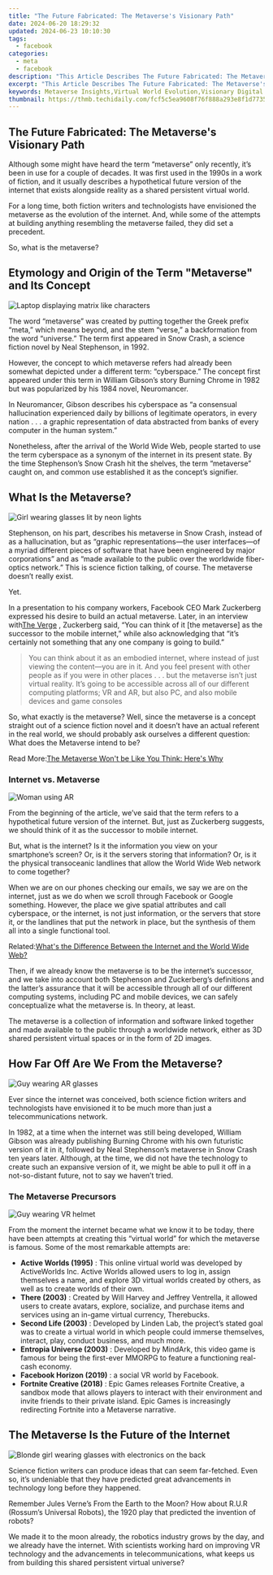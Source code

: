 ```yaml
---
title: "The Future Fabricated: The Metaverse's Visionary Path"
date: 2024-06-20 18:29:32
updated: 2024-06-23 10:10:30
tags:
  - facebook
categories:
  - meta
  - facebook
description: "This Article Describes The Future Fabricated: The Metaverse's Visionary Path"
excerpt: "This Article Describes The Future Fabricated: The Metaverse's Visionary Path"
keywords: Metaverse Insights,Virtual World Evolution,Visionary Digital Space,Fabricated Tech Future,Metaverse Expansion,Online Realm Growth,Next-Gen Digital Landscape
thumbnail: https://thmb.techidaily.com/fcf5c5ea9608f76f888a293e8f1d7735a9ef3d7b559d6f2e28e14efe6f5fdf86.jpg
---
```


## The Future Fabricated: The Metaverse's Visionary Path

 Although some might have heard the term “metaverse” only recently, it’s been in use for a couple of decades. It was first used in the 1990s in a work of fiction, and it usually describes a hypothetical future version of the internet that exists alongside reality as a shared persistent virtual world.

 For a long time, both fiction writers and technologists have envisioned the metaverse as the evolution of the internet. And, while some of the attempts at building anything resembling the metaverse failed, they did set a precedent.

So, what is the metaverse?

## Etymology and Origin of the Term "Metaverse" and Its Concept

![Laptop displaying matrix like characters](https://static1.makeuseofimages.com/wordpress/wp-content/uploads/2021/08/Laptop-with-matrix-like-characters.jpg)

 The word “metaverse” was created by putting together the Greek prefix “meta,” which means beyond, and the stem “verse,” a backformation from the word “universe.” The term first appeared in Snow Crash, a science fiction novel by Neal Stephenson, in 1992.

 However, the concept to which metaverse refers had already been somewhat depicted under a different term: “cyberspace.” The concept first appeared under this term in William Gibson’s story Burning Chrome in 1982 but was popularized by his 1984 novel, Neuromancer.

 In Neuromancer, Gibson describes his cyberspace as “a consensual hallucination experienced daily by billions of legitimate operators, in every nation . . . a graphic representation of data abstracted from banks of every computer in the human system.”

 Nonetheless, after the arrival of the World Wide Web, people started to use the term cyberspace as a synonym of the internet in its present state. By the time Stephenson’s Snow Crash hit the shelves, the term “metaverse” caught on, and common use established it as the concept’s signifier.

## What Is the Metaverse?

![Girl wearing glasses lit by neon lights](https://static1.makeuseofimages.com/wordpress/wp-content/uploads/2021/08/Girl-wearing-glasses-neon-lights.jpg)

 Stephenson, on his part, describes his metaverse in Snow Crash, instead of as a hallucination, but as “graphic representations—the user interfaces—of a myriad different pieces of software that have been engineered by major corporations” and as “made available to the public over the worldwide fiber-optics network.” This is science fiction talking, of course. The metaverse doesn’t really exist.

Yet.

 In a presentation to his company workers, Facebook CEO Mark Zuckerberg expressed his desire to build an actual metaverse. Later, in an interview with[The Verge](https://www.theverge.com/22588022/mark-zuckerberg-facebook-ceo-metaverse-interview) , Zuckerberg said, “You can think of it \[the metaverse\] as the successor to the mobile internet,” while also acknowledging that “it’s certainly not something that any one company is going to build.”

> You can think about it as an embodied internet, where instead of just viewing the content—you are in it. And you feel present with other people as if you were in other places . . . but the metaverse isn’t just virtual reality. It’s going to be accessible across all of our different computing platforms; VR and AR, but also PC, and also mobile devices and game consoles

 So, what exactly is the metaverse? Well, since the metaverse is a concept straight out of a science fiction novel and it doesn’t have an actual referent in the real world, we should probably ask ourselves a different question: What does the Metaverse intend to be?

 Read More:[The Metaverse Won't be Like You Think: Here's Why](https://www.makeuseof.com/tag/5-ways-metaverse-wont-like-think/)

### Internet vs. Metaverse

![Woman using AR](https://static1.makeuseofimages.com/wordpress/wp-content/uploads/2021/08/Woman-using-AR.jpg)

 From the beginning of the article, we’ve said that the term refers to a hypothetical future version of the internet. But, just as Zuckerberg suggests, we should think of it as the successor to mobile internet.

 But, what is the internet? Is it the information you view on your smartphone’s screen? Or, is it the servers storing that information? Or, is it the physical transoceanic landlines that allow the World Wide Web network to come together?

 When we are on our phones checking our emails, we say we are on the internet, just as we do when we scroll through Facebook or Google something. However, the place we give spatial attributes and call cyberspace, or the internet, is not just information, or the servers that store it, or the landlines that put the network in place, but the synthesis of them all into a single functional tool.

 Related:[What's the Difference Between the Internet and the World Wide Web?](https://www.makeuseof.com/difference-between-internet-world-wide-web/)

 Then, if we already know the metaverse is to be the internet’s successor, and we take into account both Stephenson and Zuckerberg’s definitions and the latter’s assurance that it will be accessible through all of our different computing systems, including PC and mobile devices, we can safely conceptualize what the metaverse is. In theory, at least.

 The metaverse is a collection of information and software linked together and made available to the public through a worldwide network, either as 3D shared persistent virtual spaces or in the form of 2D images.

## How Far Off Are We From the Metaverse?

![Guy wearing AR glasses](https://static1.makeuseofimages.com/wordpress/wp-content/uploads/2021/08/Guy-wearing-AR-glasses.jpg)

 Ever since the internet was conceived, both science fiction writers and technologists have envisioned it to be much more than just a telecommunications network.

 In 1982, at a time when the internet was still being developed, William Gibson was already publishing Burning Chrome with his own futuristic version of it in it, followed by Neal Stephenson’s metaverse in Snow Crash ten years later. Although, at the time, we did not have the technology to create such an expansive version of it, we might be able to pull it off in a not-so-distant future, not to say we haven’t tried.

### The Metaverse Precursors

![Guy wearing VR helmet](https://static1.makeuseofimages.com/wordpress/wp-content/uploads/2021/08/Guy-wearing-VR-helmet.jpg)

 From the moment the internet became what we know it to be today, there have been attempts at creating this “virtual world” for which the metaverse is famous. Some of the most remarkable attempts are:

* **Active Worlds (1995)** : This online virtual world was developed by ActiveWorlds Inc. Active Worlds allowed users to log in, assign themselves a name, and explore 3D virtual worlds created by others, as well as to create worlds of their own.
* **There (2003)** : Created by Will Harvey and Jeffrey Ventrella, it allowed users to create avatars, explore, socialize, and purchase items and services using an in-game virtual currency, Therebucks.
* **Second Life (2003)** : Developed by Linden Lab, the project’s stated goal was to create a virtual world in which people could immerse themselves, interact, play, conduct business, and much more.
* **Entropia Universe (2003)** : Developed by MindArk, this video game is famous for being the first-ever MMORPG to feature a functioning real-cash economy.
* **Facebook Horizon (2019)** : a social VR world by Facebook.
* **Fortnite Creative (2018)** : Epic Games releases Fortnite Creative, a sandbox mode that allows players to interact with their environment and invite friends to their private island. Epic Games is increasingly redirecting Fortnite into a Metaverse narrative.

## The Metaverse Is the Future of the Internet

![Blonde girl wearing glasses with electronics on the back](https://static1.makeuseofimages.com/wordpress/wp-content/uploads/2021/08/Blonde-girl-wearing-glasses-electronics-on-the-back.jpg)

 Science fiction writers can produce ideas that can seem far-fetched. Even so, it’s undeniable that they have predicted great advancements in technology long before they happened.

 Remember Jules Verne’s From the Earth to the Moon? How about R.U.R (Rossum’s Universal Robots), the 1920 play that predicted the invention of robots?

 We made it to the moon already, the robotics industry grows by the day, and we already have the internet. With scientists working hard on improving VR technology and the advancements in telecommunications, what keeps us from building this shared persistent virtual universe?


<ins class="adsbygoogle"
     style="display:block"
     data-ad-format="autorelaxed"
     data-ad-client="ca-pub-7571918770474297"
     data-ad-slot="1223367746"></ins>



<ins class="adsbygoogle"
     style="display:block"
     data-ad-client="ca-pub-7571918770474297"
     data-ad-slot="8358498916"
     data-ad-format="auto"
     data-full-width-responsive="true"></ins>
